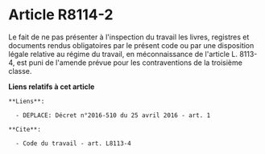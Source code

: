 # Article R8114-2

Le fait de ne pas présenter à l'inspection du travail les livres, registres et documents rendus obligatoires par le présent
code ou par une disposition légale relative au régime du travail, en méconnaissance de l'article L. 8113-4, est puni de
l'amende prévue pour les contraventions de la troisième classe.

**Liens relatifs à cet article**

	**Liens**:

	  - DEPLACE: Décret n°2016-510 du 25 avril 2016 - art. 1

	**Cite**:

	  - Code du travail - art. L8113-4
